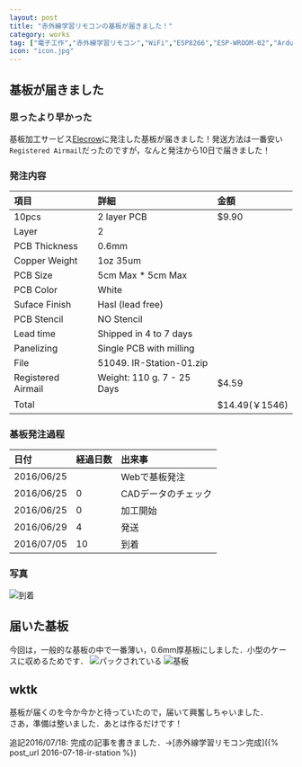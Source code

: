 ```yaml
---
layout: post
title: "赤外線学習リモコンの基板が届きました！"
category: works
tag: ["電子工作","赤外線学習リモコン","WiFi","ESP8266","ESP-WROOM-02","Arduino","IR-Station","基板","KiCad","自動配線"]
icon: "icon.jpg"
---
```


## 基板が届きました

### 思ったより早かった

基板加工サービス[Elecrow](http://www.elecrow.com/)に発注した基板が届きました！発送方法は一番安い`Registered Airmail`だったのですが，なんと発注から10日で届きました！
<!--more-->

### 発注内容

|項目				|詳細						|金額			|
|:------------------|:--------------------------|:--------------|
|10pcs				|2 layer PCB				|$9.90			|
|Layer				|2							|				|
|PCB Thickness		|0.6mm						|				|
|Copper Weight		|1oz 35um					|				|
|PCB Size			|5cm Max * 5cm Max			|				|
|PCB Color			|White						|				|
|Suface Finish		|Hasl (lead free)			|				|
|PCB Stencil		|NO Stencil					|				|
|Lead time			|Shipped in 4 to 7 days		|				|
|Panelizing			|Single PCB with milling	|				|
|File				|51049. IR-Station-01.zip	|				|
|Registered Airmail	|Weight: 110 g. 7 - 25 Days	|$4.59			|
|Total				|							|$14.49(￥1546)	|

### 基板発注過程

|日付		|経過日数	|出来事					|
|:----------|:----------|:----------------------|
|2016/06/25	|			|Webで基板発注			|
|2016/06/25	|0			|CADデータのチェック	|
|2016/06/25	|0			|加工開始				|
|2016/06/29	|4			|発送					|
|2016/07/05	|10			|到着					|

### 写真

![到着](recv.jpg)

## 届いた基板

今回は，一般的な基板の中で一番薄い，0.6mm厚基板にしました．小型のケースに収めるためです．
![パックされている](pack.jpg)
![基板](board.jpg)

## wktk

基板が届くのを今か今かと待っていたので，届いて興奮しちゃいました．  
さあ，準備は整いました．あとは作るだけです！

追記2016/07/18: 完成の記事を書きました．→[赤外線学習リモコン完成]({% post_url 2016-07-18-ir-station %})
